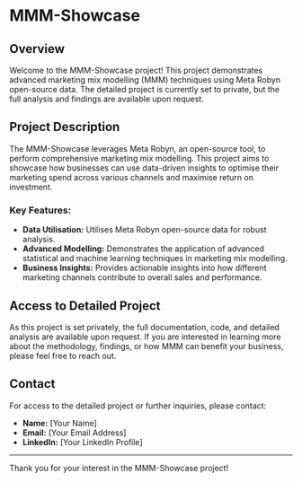 # MMM-Showcase

## Overview

Welcome to the MMM-Showcase project! This project demonstrates advanced marketing mix modelling (MMM) techniques using Meta Robyn open-source data. The detailed project is currently set to private, but the full analysis and findings are available upon request.

## Project Description

The MMM-Showcase leverages Meta Robyn, an open-source tool, to perform comprehensive marketing mix modelling. This project aims to showcase how businesses can use data-driven insights to optimise their marketing spend across various channels and maximise return on investment.

### Key Features:

- **Data Utilisation:** Utilises Meta Robyn open-source data for robust analysis.
- **Advanced Modelling:** Demonstrates the application of advanced statistical and machine learning techniques in marketing mix modelling.
- **Business Insights:** Provides actionable insights into how different marketing channels contribute to overall sales and performance.

## Access to Detailed Project

As this project is set privately, the full documentation, code, and detailed analysis are available upon request. If you are interested in learning more about the methodology, findings, or how MMM can benefit your business, please feel free to reach out.

## Contact

For access to the detailed project or further inquiries, please contact:

- **Name:** [Your Name]
- **Email:** [Your Email Address]
- **LinkedIn:** [Your LinkedIn Profile]

---

Thank you for your interest in the MMM-Showcase project!

